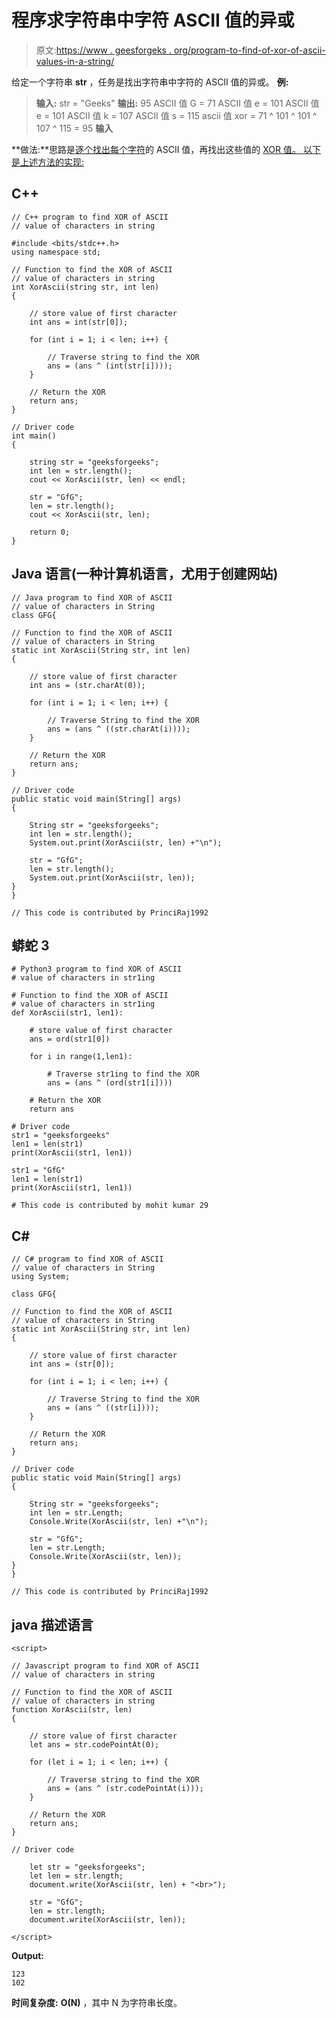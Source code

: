 # 程序求字符串中字符 ASCII 值的异或

> 原文:[https://www . geesforgeks . org/program-to-find-of-xor-of-ascii-values-in-a-string/](https://www.geeksforgeeks.org/program-to-find-the-xor-of-ascii-values-of-characters-in-a-string/)

给定一个字符串 **str** ，任务是找出字符串中字符的 ASCII 值的异或。
**例:**

> **输入:** str = "Geeks"
> **输出:** 95
> ASCII 值 G = 71
> ASCII 值 e = 101
> ASCII 值 e = 101
> ASCII 值 k = 107
> ASCII 值 s = 115
> ascii 值 xor = 71 ^ 101 ^ 101 ^ 107 ^ 115 = 95
> **输入**

**做法:**思路是[逐个找出每个字符](https://www.geeksforgeeks.org/program-print-ascii-value-character/)的 ASCII 值，再找出这些值的 [XOR 值。
以下是上述方法的实现:](https://www.geeksforgeeks.org/calculate-xor-1-n/) 

## C++

```
// C++ program to find XOR of ASCII
// value of characters in string

#include <bits/stdc++.h>
using namespace std;

// Function to find the XOR of ASCII
// value of characters in string
int XorAscii(string str, int len)
{

    // store value of first character
    int ans = int(str[0]);

    for (int i = 1; i < len; i++) {

        // Traverse string to find the XOR
        ans = (ans ^ (int(str[i])));
    }

    // Return the XOR
    return ans;
}

// Driver code
int main()
{

    string str = "geeksforgeeks";
    int len = str.length();
    cout << XorAscii(str, len) << endl;

    str = "GfG";
    len = str.length();
    cout << XorAscii(str, len);

    return 0;
}
```

## Java 语言(一种计算机语言，尤用于创建网站)

```
// Java program to find XOR of ASCII
// value of characters in String
class GFG{

// Function to find the XOR of ASCII
// value of characters in String
static int XorAscii(String str, int len)
{

    // store value of first character
    int ans = (str.charAt(0));

    for (int i = 1; i < len; i++) {

        // Traverse String to find the XOR
        ans = (ans ^ ((str.charAt(i))));
    }

    // Return the XOR
    return ans;
}

// Driver code
public static void main(String[] args)
{

    String str = "geeksforgeeks";
    int len = str.length();
    System.out.print(XorAscii(str, len) +"\n");

    str = "GfG";
    len = str.length();
    System.out.print(XorAscii(str, len));
}
}

// This code is contributed by PrinciRaj1992
```

## 蟒蛇 3

```
# Python3 program to find XOR of ASCII
# value of characters in str1ing

# Function to find the XOR of ASCII
# value of characters in str1ing
def XorAscii(str1, len1):

    # store value of first character
    ans = ord(str1[0])

    for i in range(1,len1):

        # Traverse str1ing to find the XOR
        ans = (ans ^ (ord(str1[i])))

    # Return the XOR
    return ans

# Driver code
str1 = "geeksforgeeks"
len1 = len(str1)
print(XorAscii(str1, len1))

str1 = "GfG"
len1 = len(str1)
print(XorAscii(str1, len1))

# This code is contributed by mohit kumar 29
```

## C#

```
// C# program to find XOR of ASCII
// value of characters in String
using System;

class GFG{

// Function to find the XOR of ASCII
// value of characters in String
static int XorAscii(String str, int len)
{

    // store value of first character
    int ans = (str[0]);

    for (int i = 1; i < len; i++) {

        // Traverse String to find the XOR
        ans = (ans ^ ((str[i])));
    }

    // Return the XOR
    return ans;
}

// Driver code
public static void Main(String[] args)
{

    String str = "geeksforgeeks";
    int len = str.Length;
    Console.Write(XorAscii(str, len) +"\n");

    str = "GfG";
    len = str.Length;
    Console.Write(XorAscii(str, len));
}
}

// This code is contributed by PrinciRaj1992
```

## java 描述语言

```
<script>

// Javascript program to find XOR of ASCII
// value of characters in string

// Function to find the XOR of ASCII
// value of characters in string
function XorAscii(str, len)
{

    // store value of first character
    let ans = str.codePointAt(0);

    for (let i = 1; i < len; i++) {

        // Traverse string to find the XOR
        ans = (ans ^ (str.codePointAt(i)));
    }

    // Return the XOR
    return ans;
}

// Driver code

    let str = "geeksforgeeks";
    let len = str.length;
    document.write(XorAscii(str, len) + "<br>");

    str = "GfG";
    len = str.length;
    document.write(XorAscii(str, len));

</script>
```

**Output:** 

```
123
102
```

**时间复杂度:** **O(N)** ，其中 N 为字符串长度。